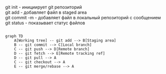 git init - инициирует git репозиторий  
git add - добавляет файл в staged area  
git commit -m - добавляет файл в локальный  репозиторий с сообщением  
git status - показывает статус файлов  

```mermaid

graph TD
    A[Working tree] -- git add --> B[Staging area]
    B -- git commit --> C[Local branch]
    C -- git push --> D[Remote branch]
    D -- git fetch --> E[Remote tracking ref]
    D -- git pull --> A
    C -- git checkout --> A
    E -- git merge/rebase --> A
```